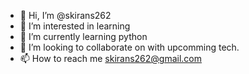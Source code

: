 - 👋 Hi, I’m @skirans262
- 👀 I’m interested in learning
- 🌱 I’m currently learning python
- 💞️ I’m looking to collaborate on with upcomming tech.
- 📫 How to reach me skirans262@gmail.com

<!---
skirans262/skirans262 is a ✨ special ✨ repository because its `README.md` (this file) appears on your GitHub profile.
You can click the Preview link to take a look at your changes.
--->
